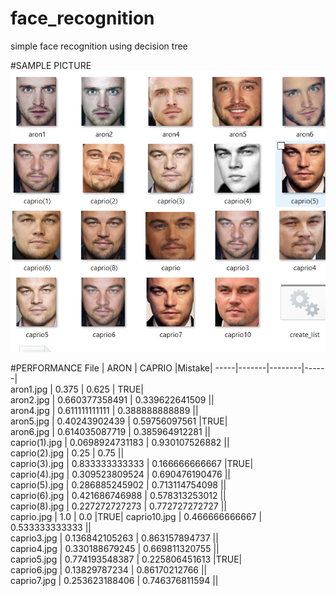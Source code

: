 # face_recognition
simple face recognition using decision tree

#SAMPLE PICTURE 
![alt Image(PICTURES USED FOR TESTING) ](testing.PNG)

#PERFORMANCE
File |	 ARON |	 CAPRIO	|Mistake| 
-----|-------|--------|------|			
aron1.jpg |	 0.375 |	 0.625 | TRUE|	
aron2.jpg |	 0.660377358491 |	 0.339622641509 ||	
aron4.jpg |	 0.611111111111 |	 0.388888888889 ||	
aron5.jpg |	 0.40243902439 |	 0.59756097561 |TRUE|	
aron6.jpg |	 0.614035087719 |	 0.385964912281 ||	
caprio(1).jpg |	 0.0698924731183 |	 0.930107526882 ||	
caprio(2).jpg |	 0.25 |	 0.75 ||	
caprio(3).jpg |	 0.833333333333 |	 0.166666666667 |TRUE|	
caprio(4).jpg |	 0.309523809524 |	 0.690476190476 ||	
caprio(5).jpg |	 0.286885245902 |	 0.713114754098 ||	
caprio(6).jpg |	 0.421686746988 |	 0.578313253012 ||	
caprio(8).jpg |	 0.227272727273 |	 0.772727272727 ||	
caprio.jpg |	 1.0 |	 0.0 |TRUE|	
caprio10.jpg |	 0.466666666667 |	 0.533333333333 ||	
caprio3.jpg |	 0.136842105263 |	 0.863157894737 ||	
caprio4.jpg |	 0.330188679245 |	 0.669811320755 ||	
caprio5.jpg |	 0.774193548387 |	 0.225806451613 |TRUE|	
caprio6.jpg |	 0.13829787234 |	 0.86170212766 ||	
caprio7.jpg |	 0.253623188406 |	 0.746376811594 ||	


